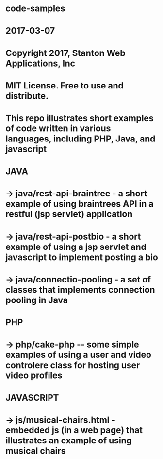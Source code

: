 # code-samples
# 2017-03-07
# Copyright 2017, Stanton Web Applications, Inc
# MIT License.  Free to use and distribute.

# This repo illustrates short examples of code written in various languages, including PHP, Java, and javascript
# JAVA
# -> java/rest-api-braintree - a short example of using braintrees API in a restful (jsp servlet) application
# -> java/rest-api-postbio - a short example of using a jsp servlet and javascript to implement posting a bio
# -> java/connectio-pooling - a set of classes that implements connection pooling in Java
# PHP
# -> php/cake-php -- some simple examples of using a user and video controlere class for hosting user video profiles 
# JAVASCRIPT
# -> js/musical-chairs.html - embedded js (in a web page) that illustrates an example of using musical chairs

